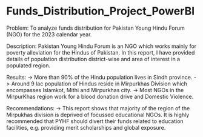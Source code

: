 # Funds_Distribution_Project_PowerBI

Problem: To analyze funds distribution for Pakistan Young Hindu Forum (NGO) for the 2023 calendar year.

Description: Pakistan Young Hindu Forum is an NGO which works mainly for poverty alleviation for the Hindus of Pakistan. In this report, 
             I have provided details of population distribution district-wise and area of interest in a populated region.  
             

Results:  -> More than 90% of the Hindu population lives in Sindh province.
          -> Around 9 lac population of Hindus reside in Mirpurkhas Division which encompasses Islamkot, Mithi and Mirpurkhas city. 
          -> Most NGOs in the MirpurKhas region work for a blood donation drive and Domestic Violence. 

Recommendations:  -> This report shows that majority of the region of the Mirpukhas division is deprived of focussed educational NGOs. It is highly recommended that PYHF 
                     should divert their funds related to education facilities, e.g. providing merit scholarships and global exposure.
